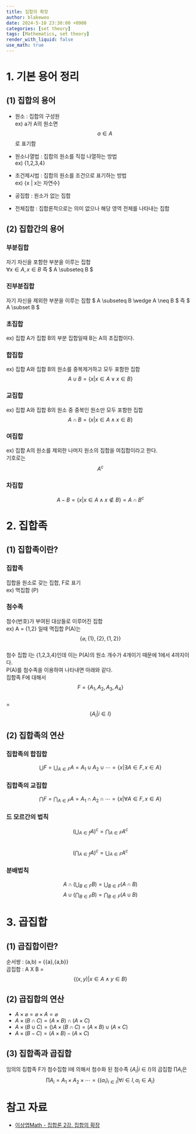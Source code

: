 ```yaml
---
title: 집합의 확장
author: blakewoo
date: 2024-5-18 23:30:00 +0900
categories: [set theory]
tags: [Mathematics, set theory] 
render_with_liquid: false
use_math: true
---
```



# 1. 기본 용어 정리
## (1) 집합의 용어
- 원소 : 집합의 구성원   
  ex) a가 A의 원소면 $$ a \in A $$로 표기함
  
- 원소나열법 : 집합의 원소를 직접 나열하는 방법   
  ex) {1,2,3,4} 

- 조건제시법 : 집합의 원소를 조건으로 표기하는 방법   
  ex) {x | x는 자연수}

- 공집합 : 원소가 없는 집합

- 전체집합 : 집합론적으로는 의미 없으나 해당 영역 전체를 나타내는 집합

## (2) 집합간의 용어
### 부분집합   
자기 자신을 포함한 부분을 이루는 집합   
$\forall x \in A, x \in B$ 즉 $ A \subseteq B $

### 진부분집합
자기 자신을 제외한 부분을 이루는 집합
$ A \subseteq B \wedge A \neq B $ 즉 $ A \subset B $

### 초집합
ex) 집합 A가 집합 B의 부분 집합일때 B는 A의 초집합이다.

### 합집합
ex) 집합 A와 집합 B의 원소를 중복제거하고 모두 포함한 집합    
$$ A \cup B = \left\{ x | x \in A \vee x \in B \right\}$$

### 교집합
ex) 집합 A와 집합 B의 원소 중 중복인 원소만 모두 포함한 집합   
$$ A \cap B = \left\{ x | x \in A \wedge x \in B \right\}$$

### 여집합
ex) 집합 A의 원소를 제외한 나머지 원소의 집합을 여집합이라고 한다.   
기호로는 $$ A^{c} $$

### 차집합
$$A - B = \left\{ x | x \in A \wedge x \notin B \right\} = A \cap B^{c}$$

# 2. 집합족
## (1) 집합족이란?
### 집합족
집합을 원소로 갖는 집합, F로 표기   
ex) 멱집합 (P)

### 첨수족
첨수(번호)가 부여된 대상들로 이루어진 집합   
ex) A = {1,2} 일때 멱집합 P(A)는   
$$\left\{ \varnothing , \left\{ 1 \right\} ,\left\{ 2 \right\}, \left\{ 1,2 \right\} \right\}$$   
첨수 집합 I는 {1,2,3,4}인데 이는 P(A)의 원소 개수가 4개이기 때문에 1에서 4까지이다.   
P(A)를 첨수족을 이용하여 나타내면 아래와 같다.    
집합족 F에 대해서
$$F = \left\{ A_{1},A_{2},A_{3},A_{4} \right\}$$   
= $$\left\{ A_{i}|i\in I \right\}$$

## (2) 집합족의 연산
### 집합족의 합집합
$$\bigcup F = \bigcup _{A\in F}A = A_{1} \cup A_{2} \cup \cdots = \left\{ x | \exists A \in F, x \in A \right\}$$
### 집합족의 교집합
$$\bigcap F = \bigcap _{A\in F}A = A_{1} \cap A_{2} \cap \cdots = \left\{ x | \forall  A \in F, x \in A \right\}$$
### 드 모르간의 법칙
$$(\bigcup _{A\in f}A)^{c}=\bigcap _{A\in F}A^{c}$$   
$$(\bigcap _{A\in f}A)^{c}=\bigcup _{A\in F}A^{c}$$
### 분배법칙
$$A\cap (\bigcup_{B\in F}B) = \bigcup _{B\in F}(A \cap B)$$
$$A\cup (\bigcap_{B\in F}B) = \bigcap _{B\in F}(A \cup B)$$

# 3. 곱집합
## (1) 곱집합이란?
순서쌍 : (a,b) = {{a},{a,b}}   
곱집합 : A X B = $$ \left\{(x,y) | x \in A \wedge y \in B \right\}$$

## (2) 곱집합의 연산
- $A \times \varnothing = \varnothing \times A = \varnothing$
- $A \times (B \cap C) = (A \times B)\cap(A \times C)$
- $A \times (B \cup C) = ()A \times (B \cap C) = (A \times B)\cup(A \times C)$
- $A \times (B-C) = (A\times B)-(A \times C)$

## (3) 집합족과 곱집합
임의의 집합족 F가 첨수집합 I에 의해서
첨수화 된 첨수족 {$A_{i}|i\in I$}의 곱집합 $\prod A_{i}$은   
$$\prod A_{i} = A_{1} \times A_{2} \times \cdots = \left\{ (\alpha _{i})_{i\in I} | \forall i \in I, \alpha_{i}\in A_{i} \right\}$$




# 참고 자료
- [이상엽Math - 집합론 2강. 집합의 확장](https://www.youtube.com/@lsy_math)
